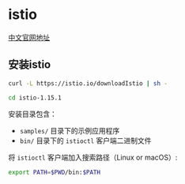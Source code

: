 # istio

[中文官网地址](https://istio.io/latest/zh/docs/concepts/what-is-istio/)

## 安装istio

```bash
curl -L https://istio.io/downloadIstio | sh -

cd istio-1.15.1

```
安装目录包含：

- `samples/` 目录下的示例应用程序
- `bin/` 目录下的 `istioctl` 客户端二进制文件

将 `istioctl` 客户端加入搜索路径（Linux or macOS）:
```bash
export PATH=$PWD/bin:$PATH
```


